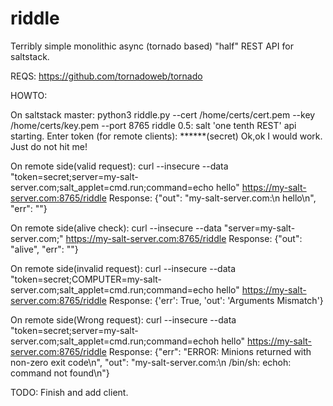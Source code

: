 # riddle
Terribly simple monolithic async (tornado based) "half" REST API for saltstack.

REQS:
https://github.com/tornadoweb/tornado

HOWTO:

On saltstack master:
python3 riddle.py --cert /home/certs/cert.pem --key /home/certs/key.pem --port 8765
riddle 0.5: salt 'one tenth REST' api starting.
Enter token (for remote clients): ******(secret)
Ok,ok I would work. Just do not hit me!


On remote side(valid request):
curl --insecure --data "token=secret;server=my-salt-server.com;salt_applet=cmd.run;command=echo hello" https://my-salt-server.com:8765/riddle
Response:
{"out": "my-salt-server.com:\n    hello\n", "err": ""}



On remote side(alive check):
curl --insecure --data "server=my-salt-server.com;" https://my-salt-server.com:8765/riddle
Response:
{"out": "alive", "err": ""}



On remote side(invalid request):
curl --insecure --data "token=secret;COMPUTER=my-salt-server.com;salt_applet=cmd.run;command=echo hello" https://my-salt-server.com:8765/riddle
Response:
{'err': True, 'out': 'Arguments Mismatch'}


On remote side(Wrong request):
curl --insecure --data "token=secret;server=my-salt-server.com;salt_applet=cmd.run;command=echoh hello" https://my-salt-server.com:8765/riddle
Response:
{"err": "ERROR: Minions returned with non-zero exit code\n", "out": "my-salt-server.com:\n    /bin/sh: echoh: command not found\n"}



TODO:
Finish and add client.
